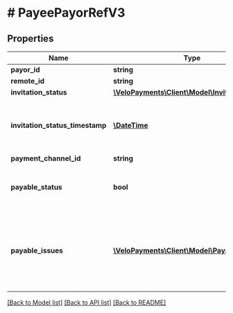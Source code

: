 # # PayeePayorRefV3

## Properties

Name | Type | Description | Notes
------------ | ------------- | ------------- | -------------
**payor_id** | **string** |  | [optional]
**remote_id** | **string** |  | [optional]
**invitation_status** | [**\VeloPayments\Client\Model\InvitationStatus2**](InvitationStatus2.md) |  | [optional]
**invitation_status_timestamp** | [**\DateTime**](\DateTime.md) | The timestamp when the invitation status is updated | [optional]
**payment_channel_id** | **string** |  | [optional]
**payable_status** | **bool** | Indicates if the payee is payable for this payor | [optional]
**payable_issues** | [**\VeloPayments\Client\Model\PayableIssue[]**](PayableIssue.md) | Indicates any conditions which prevent the payee from being payable for this payor | [optional]

[[Back to Model list]](../../README.md#models) [[Back to API list]](../../README.md#endpoints) [[Back to README]](../../README.md)
